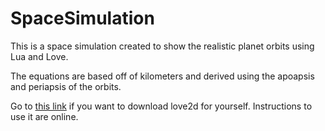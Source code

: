 # SpaceSimulation
This is a space simulation created to show the realistic planet orbits using Lua and Love.

The equations are based off of kilometers and derived using the apoapsis and periapsis of the orbits.

Go to [this link](https://love2d.org) if you want to download love2d for yourself.  Instructions to use it are online.
